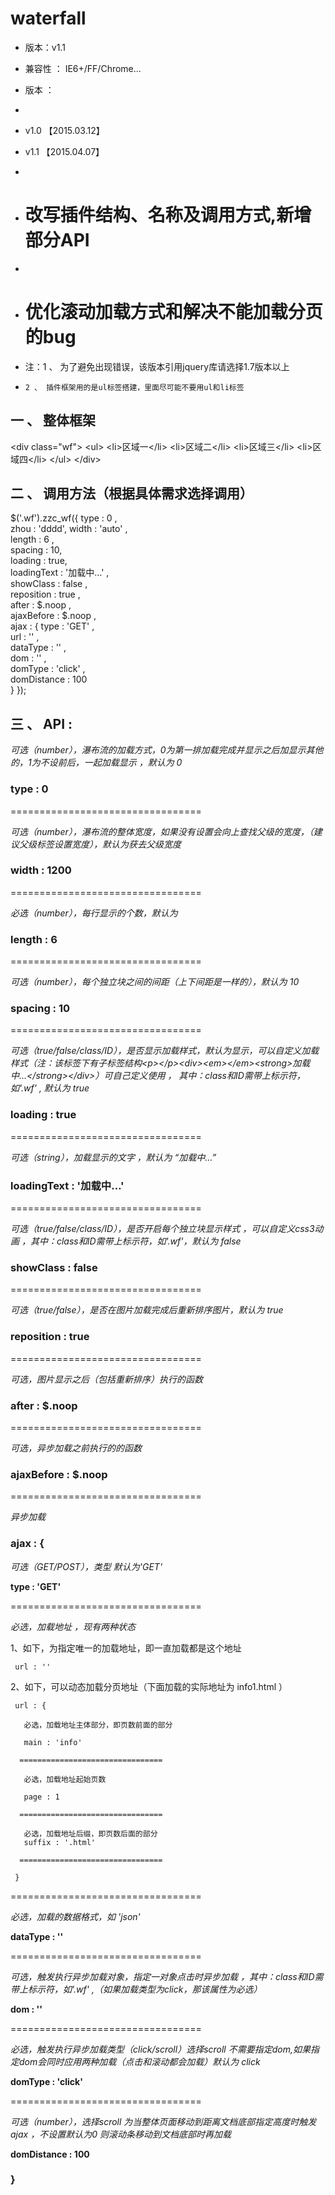 # waterfall


* 版本：v1.1

* 兼容性 ： IE6+/FF/Chrome... 

* 版本 ： 
* 
* v1.0 【2015.03.12】

* v1.1 【2015.04.07】
* 
*    # 改写插件结构、名称及调用方式,新增部分API
*    
*    # 优化滚动加载方式和解决不能加载分页的bug

* 注：1 、 为了避免出现错误，该版本引用jquery库请选择1.7版本以上
*     2 、 插件框架用的是ul标签搭建，里面尽可能不要用ul和li标签



## 一 、 整体框架

  &lt;div class="wf"&gt;
    &lt;ul&gt;
      &lt;li&gt;区域一&lt;/li&gt;
      &lt;li&gt;区域二&lt;/li&gt;
      &lt;li&gt;区域三&lt;/li&gt;
      &lt;li&gt;区域四&lt;/li&gt;
    &lt;/ul&gt;
  &lt;/div&gt;


## 二 、 调用方法（根据具体需求选择调用）

  $('.wf').zzc_wf({
    type : 0 ,            
    zhou : 'dddd',
    width : 'auto' ,         
    length : 6 ,              
    spacing : 10,             
    loading : true,                
    loadingText : '加载中…' ,     
    showClass : false ,        
    reposition : true ,          
    after : $.noop  ,             
    ajaxBefore : $.noop ,             
    ajax : {
      type : 'GET' ,                   
      url : '' ,                    
      dataType : '' ,            
      dom : '' ,                     
      domType : 'click'  ,        
      domDistance : 100              
    }
  });



## 三 、 API : 


<em>可选（number），瀑布流的加载方式，0为第一排加载完成并显示之后加显示其他的，1为不设前后，一起加载显示 ，默认为 0</em>

### type : 0  

=================================

<em>可选（number），瀑布流的整体宽度，如果没有设置会向上查找父级的宽度，（建议父级标签设置宽度），默认为获去父级宽度</em>

### width : 1200  

=================================

<em>必选（number），每行显示的个数，默认为 </em>

### length : 6       

=================================

<em>可选（number），每个独立块之间的间距（上下间距是一样的），默认为 10</em>                   

### spacing : 10     

=================================

<em>可选（true/false/class/ID），是否显示加载样式，默认为显示，可以自定义加载样式（注：该标签下有子标签结构&lt;p&gt;&lt;/p&gt;&lt;div&gt;&lt;em&gt;&lt;/em&gt;&lt;strong&gt;加载中…&lt;/strong&gt;&lt;/div&gt;）可自己定义使用 ， 其中：class和ID需带上标示符，如'.wf' , 默认为 true </em>                   

### loading : true     

=================================

<em>可选（string），加载显示的文字 ，默认为 “加载中…”</em>    

### loadingText : '加载中…' 

=================================

<em>可选（true/false/class/ID），是否开启每个独立块显示样式 ，可以自定义css3动画 ，其中：class和ID需带上标示符，如'.wf'，默认为 false</em>           

### showClass : false   

=================================

<em>可选（true/false），是否在图片加载完成后重新排序图片，默认为 true</em>            

### reposition : true            

=================================

<em>可选，图片显示之后（包括重新排序）执行的函数</em>   

### after : $.noop             

=================================

<em>可选，异步加载之前执行的的函数</em> 

### ajaxBefore : $.noop   

=================================

<em>异步加载</em>      

### ajax : {

  <em>可选（GET/POST），类型 默认为'GET'</em>
  
  <strong>type : 'GET'  </strong>
  
  =================================

  <em>必选，加载地址 ，现有两种状态</em>

   1、如下，为指定唯一的加载地址，即一直加载都是这个地址

     url : ''  

   2、如下，可以动态加载分页地址（下面加载的实际地址为   info1.html  ）

     url : {

       必选，加载地址主体部分，即页数前面的部分 

       main : 'info'  

      ================================

       必选，加载地址起始页数 

       page : 1  

      ================================

       必选，加载地址后缀，即页数后面的部分 
       suffix : '.html'  

      ================================

     } 
  
  =================================

  <em>必选，加载的数据格式，如 'json'</em>                

  <strong>dataType : '' </strong> 
  
  =================================

  <em>可选，触发执行异步加载对象，指定一对象点击时异步加载 ，其中：class和ID需带上标示符，如'.wf' ,（如果加载类型为click，那该属性为必选）</em>                

  <strong>dom : '' </strong> 

  =================================
  
  <em>必选，触发执行异步加载类型（click/scroll）选择scroll 不需要指定dom,如果指定dom会同时应用两种加载（点击和滚动都会加载）默认为 click</em>                   
  
  <strong>domType : 'click'  </strong>

  =================================
  
  <em>可选（number），选择scroll 为当整体页面移动到距离文档底部指定高度时触发ajax ，不设置默认为0 则滚动条移动到文档底部时再加载</em>                   
  
  <strong>domDistance : 100  </strong>

  
### }
